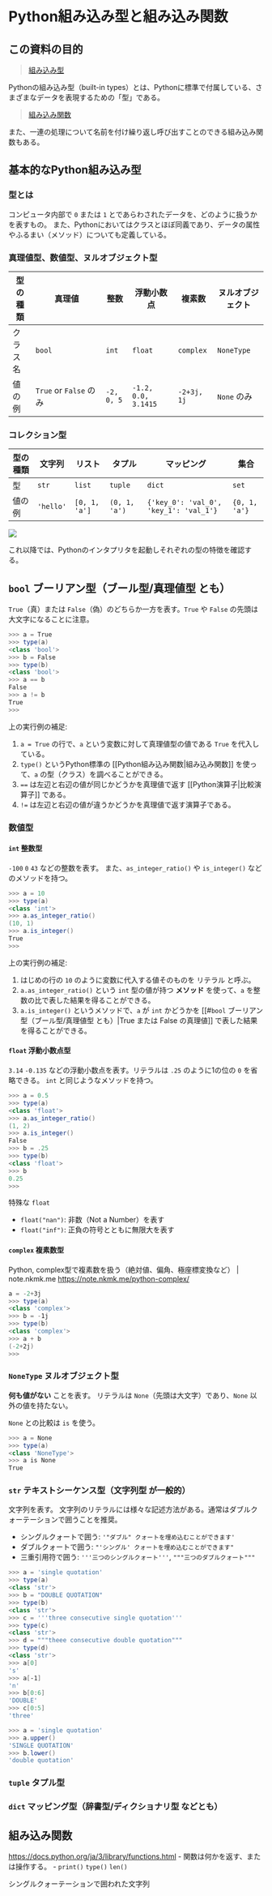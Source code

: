 # Python組み込み型と組み込み関数

## この資料の目的

> [組み込み型](https://docs.python.org/ja/3/library/stdtypes.html)

Pythonの組み込み型（built-in types）とは、Pythonに標準で付属している、さまざまなデータを表現するための「型」である。

> [組み込み関数](https://docs.python.org/ja/3/library/functions.html)

また、一連の処理について名前を付け繰り返し呼び出すことのできる組み込み関数もある。

## 基本的なPython組み込み型

### 型とは

コンピュータ内部で `0` または `1` とであらわされたデータを、どのように扱うかを表すもの。
また、Pythonにおいてはクラスとほぼ同義であり、データの属性やふるまい（メソッド）についても定義している。

### 真理値型、数値型、ヌルオブジェクト型

| 型の種類 | 真理値                  | 整数         | 浮動小数点               | 複素数         | ヌルオブジェクト   |
| ---- | -------------------- | ---------- | ------------------- | ----------- | ---------- |
| クラス名 | `bool`               | `int`      | `float`             | `complex`   | `NoneType` |
| 値の例  | `True` or `False` のみ | `-2, 0, 5` | `-1.2, 0.0, 3.1415` | `-2+3j, 1j` | `None` のみ  |
 
### コレクション型

| 型の種類 | 文字列       | リスト           | タプル           | マッピング                                  | 集合            |
| ---- | --------- | ------------- | ------------- | -------------------------------------- | ------------- |
| 型    | `str`     | `list`        | `tuple`       | `dict`                                 | `set`         |
| 値の例  | `'hello'` | `[0, 1, 'a']` | `(0, 1, 'a')` | `{'key_0': 'val_0', 'key_1': 'val_1'}` | `{0, 1, 'a'}` |

![](../../attachments/Pasted%20image%2020250507160011.png)

これ以降では、Pythonのインタプリタを起動しそれぞれの型の特徴を確認する。

## `bool` ブーリアン型（ブール型/真理値型 とも）

`True`（真）または `False`（偽）のどちらか一方を表す。`True` や `False` の先頭は大文字になることに注意。

```PowerShell
>>> a = True
>>> type(a)
<class 'bool'>
>>> b = False
>>> type(b)
<class 'bool'>
>>> a == b
False
>>> a != b
True
>>>
```

上の実行例の補足:

1. `a = True` の行で、`a` という変数に対して真理値型の値である `True` を代入している。
2. `type()` というPython標準の [[Python組み込み関数|組み込み関数]] を使って、`a` の型（クラス）を調べることができる。
3. `==` は左辺と右辺の値が同じかどうかを真理値で返す [[Python演算子|比較演算子]] である。
4. `!=` は左辺と右辺の値が違うかどうかを真理値で返す演算子である。

### 数値型

#### `int` 整数型

`-100` `0` `43` などの整数を表す。
また、`as_integer_ratio()` や `is_integer()` などのメソッドを持つ。

```PowerShell
>>> a = 10
>>> type(a)
<class 'int'>
>>> a.as_integer_ratio()
(10, 1)
>>> a.is_integer()
True
>>>
```

上の実行例の補足:

1. はじめの行の `10` のように変数に代入する値そのものを リテラル と呼ぶ。
2. `a.as_integer_ratio()` という `int` 型の値が持つ **メソッド** を使って、`a` を整数の比で表した結果を得ることができる。
3. `a.is_integer()` というメソッドで、`a` が `int` かどうかを [[#`bool` ブーリアン型（ブール型/真理値型 とも）|True または False の真理値]] で表した結果を得ることができる。

#### `float` 浮動小数点型

`3.14` `-0.135` などの浮動小数点を表す。リテラルは `.25` のように1の位の `0` を省略できる。
`int` と同じようなメソッドを持つ。

```PowerShell
>>> a = 0.5
>>> type(a)
<class 'float'>
>>> a.as_integer_ratio()
(1, 2)
>>> a.is_integer()
False
>>> b = .25
>>> type(b)
<class 'float'>
>>> b
0.25
>>>
```

特殊な `float` 

- `float("nan")`: 非数（Not a Number）を表す
- `float("inf")`: 正負の符号とともに無限大を表す

#### `complex` 複素数型

Python, complex型で複素数を扱う（絶対値、偏角、極座標変換など） | note.nkmk.me
https://note.nkmk.me/python-complex/


```PowerShell
a = -2+3j
>>> type(a)
<class 'complex'>
>>> b = -1j
>>> type(b)
<class 'complex'>
>>> a + b
(-2+2j)
>>>
```

### `NoneType` ヌルオブジェクト型

**何も値がない** ことを表す。
リテラルは `None`（先頭は大文字）であり、`None` 以外の値を持たない。

`None` との比較は `is` を使う。

```PowerShell
>>> a = None
>>> type(a)
<class 'NoneType'>
>>> a is None
True
```

### `str` テキストシーケンス型（文字列型 が一般的）

文字列を表す。
文字列のリテラルには様々な記述方法がある。通常はダブルクォーテーションで囲うことを推奨。

- シングルクォートで囲う: `'"ダブル" クォートを埋め込むことができます'`    
- ダブルクォートで囲う: `"'シングル' クォートを埋め込むことができます"`
- 三重引用符で囲う: `'''三つのシングルクォート'''`, `"""三つのダブルクォート"""`

```PowerShell
>>> a = 'single quotation'
>>> type(a)
<class 'str'>
>>> b = "DOUBLE QUOTATION"
>>> type(b)
<class 'str'>
>>> c = '''three consecutive single quotation'''
>>> type(c)
<class 'str'>
>>> d = """theee consecutive double quotation"""
>>> type(d)
<class 'str'>
>>> a[0]
's'
>>> a[-1]
'n'
>>> b[0:6]
'DOUBLE'
>>> c[0:5]
'three'
```


```PowerShell
>>> a = 'single quotation'
>>> a.upper()
'SINGLE QUOTATION'
>>> b.lower()
'double quotation'
```

### `tuple` タプル型



### `dict` マッピング型（辞書型/ディクショナリ型 などとも）



## 組み込み関数

https://docs.python.org/ja/3/library/functions.html
        - 関数は何かを返す、または操作する。
        - `print()` `type()` `len()`

シングルクォーテーションで囲われた文字列